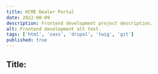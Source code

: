 ```yaml
---
title: HCME Dealer Portal
date: 2022-08-09
description: Frontend development project description.
alt: Frontend development alt text.
tags: ['html', 'sass', 'drupal', 'twig', 'git']
published: true
---
```


## Title:

